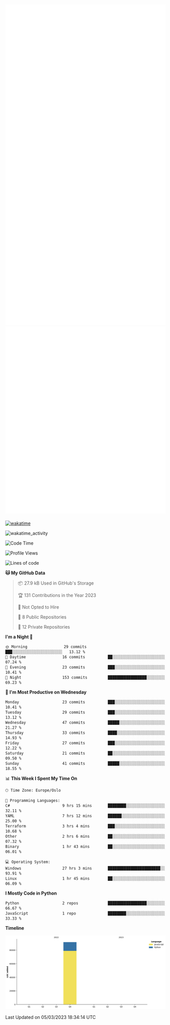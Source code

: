![Metrics](/metrics.svg)![Additional metrics](metrics.additional.svg)
----------------------------------------------------------------------------------------------------------------------------------------------------

[![wakatime](https://wakatime.com/badge/user/139c3dc8-b99d-475a-b6b4-e7663d03add8.svg)](https://wakatime.com/@139c3dc8-b99d-475a-b6b4-e7663d03add8)

![wakatime_activity](https://wakatime.com/share/@merca/d0fb6363-0f77-40ae-9525-9b9347ed2e36.svg)

<!--START_SECTION:waka-->
![Code Time](http://img.shields.io/badge/Code%20Time-6%2C413%20hrs%2043%20mins-blue)

![Profile Views](http://img.shields.io/badge/Profile%20Views-5-blue)

![Lines of code](https://img.shields.io/badge/From%20Hello%20World%20I%27ve%20Written-83.9%20thousand%20lines%20of%20code-blue)

**🐱 My GitHub Data** 

> 📦 27.9 kB Used in GitHub's Storage 
 > 
> 🏆 131 Contributions in the Year 2023
 > 
> 🚫 Not Opted to Hire
 > 
> 📜 8 Public Repositories 
 > 
> 🔑 12 Private Repositories 
 > 
**I'm a Night 🦉** 

```text
🌞 Morning                29 commits          ███░░░░░░░░░░░░░░░░░░░░░░   13.12 % 
🌆 Daytime                16 commits          ██░░░░░░░░░░░░░░░░░░░░░░░   07.24 % 
🌃 Evening                23 commits          ███░░░░░░░░░░░░░░░░░░░░░░   10.41 % 
🌙 Night                  153 commits         █████████████████░░░░░░░░   69.23 % 
```
📅 **I'm Most Productive on Wednesday** 

```text
Monday                   23 commits          ███░░░░░░░░░░░░░░░░░░░░░░   10.41 % 
Tuesday                  29 commits          ███░░░░░░░░░░░░░░░░░░░░░░   13.12 % 
Wednesday                47 commits          █████░░░░░░░░░░░░░░░░░░░░   21.27 % 
Thursday                 33 commits          ████░░░░░░░░░░░░░░░░░░░░░   14.93 % 
Friday                   27 commits          ███░░░░░░░░░░░░░░░░░░░░░░   12.22 % 
Saturday                 21 commits          ██░░░░░░░░░░░░░░░░░░░░░░░   09.50 % 
Sunday                   41 commits          █████░░░░░░░░░░░░░░░░░░░░   18.55 % 
```


📊 **This Week I Spent My Time On** 

```text
🕑︎ Time Zone: Europe/Oslo

💬 Programming Languages: 
C#                       9 hrs 15 mins       ████████░░░░░░░░░░░░░░░░░   32.11 % 
YAML                     7 hrs 12 mins       ██████░░░░░░░░░░░░░░░░░░░   25.00 % 
Terraform                3 hrs 4 mins        ███░░░░░░░░░░░░░░░░░░░░░░   10.68 % 
Other                    2 hrs 6 mins        ██░░░░░░░░░░░░░░░░░░░░░░░   07.32 % 
Binary                   1 hr 43 mins        ██░░░░░░░░░░░░░░░░░░░░░░░   06.01 % 

💻 Operating System: 
Windows                  27 hrs 3 mins       ███████████████████████░░   93.91 % 
Linux                    1 hr 45 mins        ██░░░░░░░░░░░░░░░░░░░░░░░   06.09 % 
```

**I Mostly Code in Python** 

```text
Python                   2 repos             █████████████████░░░░░░░░   66.67 % 
JavaScript               1 repo              ████████░░░░░░░░░░░░░░░░░   33.33 % 
```



**Timeline**

![Lines of Code chart](https://raw.githubusercontent.com/merca/merca/current/assets/bar_graph.png)


 Last Updated on 05/03/2023 18:34:14 UTC
<!--END_SECTION:waka-->
